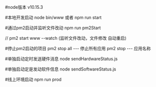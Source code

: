 #node版本
v10.15.3

#本地开发启动
node bin/www  或者 npm run start

#通过pm2启动并监听文件改动
npm run pm2Start

// pm2 start www --watch (监听文件改动，文件修改 自动重启)

#停止pm2启动的项目
pm2 stop all  --- 停止所有应用
pm2 stop <name> --- <name> 应用名称

#单独启动定时发送硬件消息
node sendHardwareStatus.js

#单独启动定是发动软件信息
node sendSoftwareStatus.js


#线上环境启动
npm run prod
